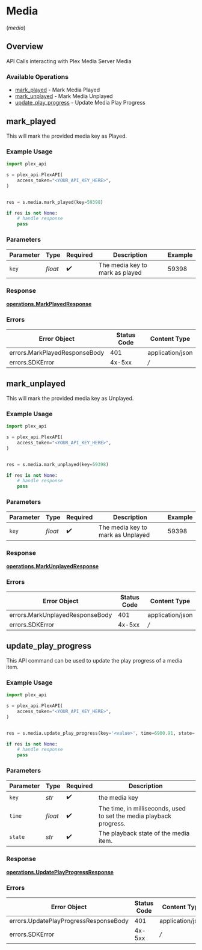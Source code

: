 # Media
(*media*)

## Overview

API Calls interacting with Plex Media Server Media


### Available Operations

* [mark_played](#mark_played) - Mark Media Played
* [mark_unplayed](#mark_unplayed) - Mark Media Unplayed
* [update_play_progress](#update_play_progress) - Update Media Play Progress

## mark_played

This will mark the provided media key as Played.

### Example Usage

```python
import plex_api

s = plex_api.PlexAPI(
    access_token="<YOUR_API_KEY_HERE>",
)


res = s.media.mark_played(key=59398)

if res is not None:
    # handle response
    pass

```

### Parameters

| Parameter                       | Type                            | Required                        | Description                     | Example                         |
| ------------------------------- | ------------------------------- | ------------------------------- | ------------------------------- | ------------------------------- |
| `key`                           | *float*                         | :heavy_check_mark:              | The media key to mark as played | 59398                           |


### Response

**[operations.MarkPlayedResponse](../../models/operations/markplayedresponse.md)**
### Errors

| Error Object                  | Status Code                   | Content Type                  |
| ----------------------------- | ----------------------------- | ----------------------------- |
| errors.MarkPlayedResponseBody | 401                           | application/json              |
| errors.SDKError               | 4x-5xx                        | */*                           |

## mark_unplayed

This will mark the provided media key as Unplayed.

### Example Usage

```python
import plex_api

s = plex_api.PlexAPI(
    access_token="<YOUR_API_KEY_HERE>",
)


res = s.media.mark_unplayed(key=59398)

if res is not None:
    # handle response
    pass

```

### Parameters

| Parameter                         | Type                              | Required                          | Description                       | Example                           |
| --------------------------------- | --------------------------------- | --------------------------------- | --------------------------------- | --------------------------------- |
| `key`                             | *float*                           | :heavy_check_mark:                | The media key to mark as Unplayed | 59398                             |


### Response

**[operations.MarkUnplayedResponse](../../models/operations/markunplayedresponse.md)**
### Errors

| Error Object                    | Status Code                     | Content Type                    |
| ------------------------------- | ------------------------------- | ------------------------------- |
| errors.MarkUnplayedResponseBody | 401                             | application/json                |
| errors.SDKError                 | 4x-5xx                          | */*                             |

## update_play_progress

This API command can be used to update the play progress of a media item.


### Example Usage

```python
import plex_api

s = plex_api.PlexAPI(
    access_token="<YOUR_API_KEY_HERE>",
)


res = s.media.update_play_progress(key='<value>', time=6900.91, state='<value>')

if res is not None:
    # handle response
    pass

```

### Parameters

| Parameter                                                           | Type                                                                | Required                                                            | Description                                                         |
| ------------------------------------------------------------------- | ------------------------------------------------------------------- | ------------------------------------------------------------------- | ------------------------------------------------------------------- |
| `key`                                                               | *str*                                                               | :heavy_check_mark:                                                  | the media key                                                       |
| `time`                                                              | *float*                                                             | :heavy_check_mark:                                                  | The time, in milliseconds, used to set the media playback progress. |
| `state`                                                             | *str*                                                               | :heavy_check_mark:                                                  | The playback state of the media item.                               |


### Response

**[operations.UpdatePlayProgressResponse](../../models/operations/updateplayprogressresponse.md)**
### Errors

| Error Object                          | Status Code                           | Content Type                          |
| ------------------------------------- | ------------------------------------- | ------------------------------------- |
| errors.UpdatePlayProgressResponseBody | 401                                   | application/json                      |
| errors.SDKError                       | 4x-5xx                                | */*                                   |
